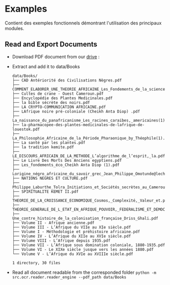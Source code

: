 # Examples

Contient des exemples fonctionnels démontrant l'utilisation des principaux modules.

## Read and Export Documents

* Download PDF document from our [drive](https://drive.google.com/drive/folders/1zZ741_LWxZwkCnMp-sO0UL6wEf8KFMln) :
* Extract and add it to data/Books

  ```
  data/Books/
  ├── CAD Antériorité des Civilisations Nègres.pdf
  ├── COMMENT_ELABORER_UNE_THEORIE_AFRICAINE_Les_Fondements_de_la_science.pdf
  ├── Cultes de crane - Ouest Cameroun.pdf
  ├── Encyclopédie des Plantes Medicinales.pdf
  ├── la bible sécrète des noirs.pdf
  ├── LA CRYPTO-COMMUNICATION AFRICAINE.pdf
  ├── LAfrique noire pré-coloniale (Cheikh Anta Diop) .pdf
  ├── La_naissance_du_panafricanisme_Les_racines_caraibes,_americaines(1).pdf
  ├── la-pharmacopee-des-plantes-medicinales-de-lafrique-de-louestok.pdf
  ├── La_Philosophie_Africaine_de_la_Période_Pharaonique_by_Théophile(1).pdf
  ├── La santé par les plantes.pdf
  ├── la tradition kemite.pdf
  ├── LE_DISCOURS_AFRICAIN_DE_LA_METHODE_L’algorithme_de_l’esprit,_la.pdf
  ├── Le Livre Des Morts Des Anciens egyptiens.pdf
  ├── Les_fondements_éco_Cheikh Anta Diop (1).pdf
  ├── Lorigine_négro_africaine_du_savoir_grec_Jean_Philippe_Omotunde@lechat.pdf
  ├── NATIONS NEGRES ET CULTURE.pdf
  ├── Philippe_Laburthe_Tolra_Initiations_et_Sociétés_secrètes_au_Cameroun.pdf
  ├── SPIRITUALITE KEMET II.pdf
  ├── THEORIE_DE_LA_CROISSANCE_ECONOMIQUE_Cosmos,_Complexité,_Valeur_et.pdf
  ├── THEORIE_GENERALE_DE_L_ETAT_EN_AFRIQUE_POUVOIR,_FEDERALISME_ET_DEMOCRATIE.pdf
  ├── Une_contre_histoire_de_la_colonisation_française_Driss_Ghali.pdf
  ├── Volume II - Afrique ancienne.pdf
  ├── Volume III - L’Afrique du VIIe au XIe siècle.pdf
  ├── Volume I - Méthodologie et préhistoire africaine.pdf
  ├── Volume IV - L’Afrique du XIIe au XVIe siècle.pdf
  ├── Volume VIII - L’Afrique depuis 1935.pdf
  ├── Volume VII - L’Afrique sous domination coloniale, 1880-1935.pdf
  ├── Volume VI - Le XIXe siècle jusque vers les années 1880.pdf
  └── Volume V - L’Afrique du XVIe au XVIIIe siècle.pdf

  1 directory, 30 files
  ```
* Read all document readable from the corresponded folder
  `python -m src.ocr.reader.reader_engine --pdf_path data/Books`
